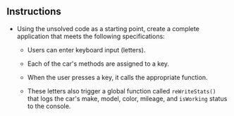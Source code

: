 ## Instructions

* Using the unsolved code as a starting point, create a complete application that meets the following specifications:

  * Users can enter keyboard input (letters).

  * Each of the car's methods are assigned to a key.

  * When the user presses a key, it calls the appropriate function.

  * These letters also trigger a global function called `reWriteStats()` that logs the car's make, model, color, mileage, and `isWorking` status to the console.